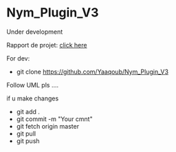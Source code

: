 # Nym_Plugin_V3

Under development

Rapport de projet: [click here](https://drive.google.com/drive/u/0/my-drive)

For dev:

  - git clone https://github.com/Yaaqoub/Nym_Plugin_V3

Follow UML pls .... 

if u make changes

  - git add .
  - git commit -m "Your cmnt"
  - git fetch origin master
  - git pull
  - git push

